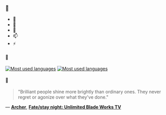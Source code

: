 ### 👋

- 🔭
- 🌱
- 💬
- 📫
- ⚡

#### 🧏

[![Most used languages](https://github-readme-stats-aynah.vercel.app/api/top-langs/?username=aynh&theme=solarized-dark&langs_count=6&layout=compact&hide_title=true)](https://github.com/anuraghazra/github-readme-stats#gh-dark-mode-only)
[![Most used languages](https://github-readme-stats-aynah.vercel.app/api/top-langs/?username=aynh&theme=solarized-light&langs_count=6&layout=compact&hide_title=true)](https://github.com/anuraghazra/github-readme-stats#gh-light-mode-only)

#### 💬

> "Brilliant people shine more brightly than ordinary ones. They never regret or agonize over what they've done."

&mdash; [**Archer**](https://myanimelist.net/character.php?q=Archer&cat=character), [**Fate/stay night: Unlimited Blade Works TV**](https://myanimelist.net/search/all?q=Fate%2Fstay%20night%3A%20Unlimited%20Blade%20Works%20TV&cat=all)
